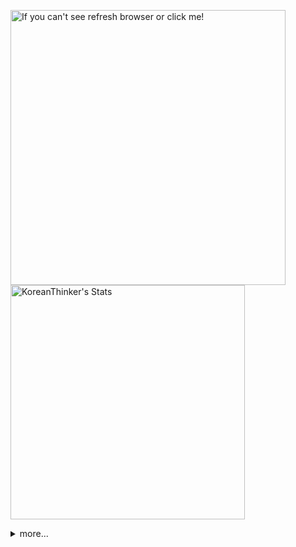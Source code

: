 <p  >
  <a target="_blank" href="https://github-readme-stats.vercel.app/api/wakatime?username=KoreanThinker&layout=compact&theme=dark&hide_border=true&langs_count=32" >
    <img width="440px"  src="https://github-readme-stats.vercel.app/api/wakatime?username=KoreanThinker&layout=compact&theme=dark&hide_border=true&langs_count=6" alt="If you can't see refresh browser or click me!" /> 
  </a>
    <img width="375px" src="https://github-readme-stats.vercel.app/api?username=KoreanThinker&theme=dark&hide_border=true&count_private=true" alt="KoreanThinker's Stats" />
</p>
<details>
<summary>more...</summary>
 
    
<!--START_SECTION:waka-->
**I'm a Night 🦉** 

```text
🌞 Morning    17 commits     ░░░░░░░░░░░░░░░░░░░░░░░░░   1.59% 
🌆 Daytime    353 commits    ████████░░░░░░░░░░░░░░░░░   32.93% 
🌃 Evening    614 commits    ██████████████░░░░░░░░░░░   57.28% 
🌙 Night      88 commits     ██░░░░░░░░░░░░░░░░░░░░░░░   8.21%

```
📅 **I'm Most Productive on Monday** 

```text
Monday       205 commits    ████░░░░░░░░░░░░░░░░░░░░░   19.12% 
Tuesday      171 commits    ████░░░░░░░░░░░░░░░░░░░░░   15.95% 
Wednesday    179 commits    ████░░░░░░░░░░░░░░░░░░░░░   16.7% 
Thursday     184 commits    ████░░░░░░░░░░░░░░░░░░░░░   17.16% 
Friday       142 commits    ███░░░░░░░░░░░░░░░░░░░░░░   13.25% 
Saturday     83 commits     ██░░░░░░░░░░░░░░░░░░░░░░░   7.74% 
Sunday       108 commits    ██░░░░░░░░░░░░░░░░░░░░░░░   10.07%

```


📊 **This Week I Spent My Time On** 

```text
⌚︎ Time Zone: Asia/Seoul

🐱‍💻 Projects: 
front                    8 hrs 20 mins       ███████░░░░░░░░░░░░░░░░░░   30.05% 
gilberto                 7 hrs 32 mins       ██████░░░░░░░░░░░░░░░░░░░   27.15% 
backend-nest             6 hrs 10 mins       █████░░░░░░░░░░░░░░░░░░░░   22.26% 
pires                    1 hr 54 mins        █░░░░░░░░░░░░░░░░░░░░░░░░   6.86% 
music-shorts             1 hr 52 mins        █░░░░░░░░░░░░░░░░░░░░░░░░   6.73%

```


 Last Updated on 31/12/2021
<!--END_SECTION:waka-->
</details>
